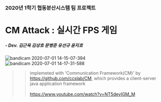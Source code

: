 ### 2020년 1학기 협동분산시스템 팀 프로젝트
# CM Attack : 실시간 FPS 게임
##### - Dev. 김근욱 김상호 문병준 유선규 윤지호

![bandicam 2020-07-01 14-15-07-394](https://user-images.githubusercontent.com/13030746/86205703-85fa6900-bba5-11ea-9d11-1d2f5b25758e.png)
![bandicam 2020-07-01 14-17-31-588](https://user-images.githubusercontent.com/13030746/86205740-9ca0c000-bba5-11ea-9977-26d457a3afb0.png)

>> implemeted with 'Communication Framework(CM)' by https://github.com/ccslab/CM, which provides a client-server java application framework
<br></br>
https://www.youtube.com/watch?v=NT5deyIGM_M
